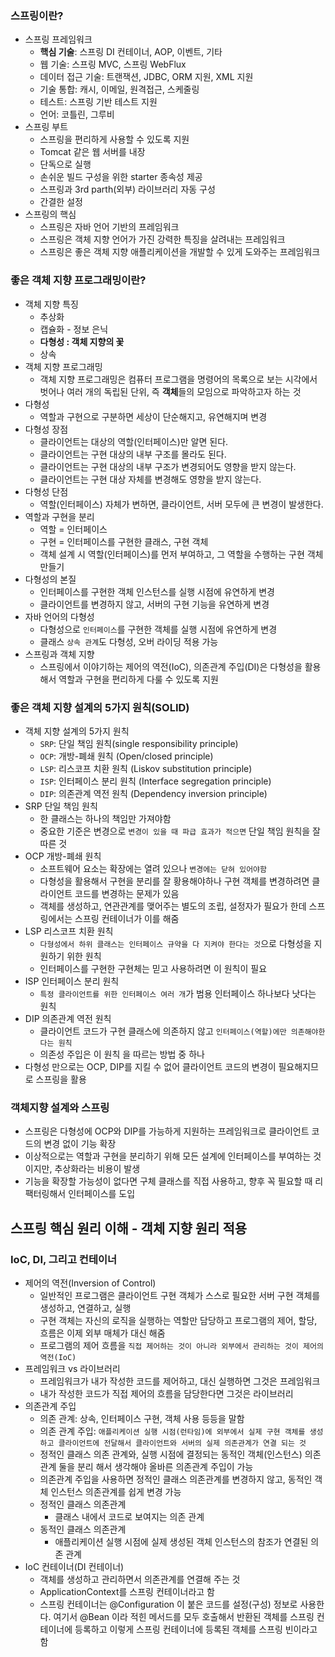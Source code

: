 ### 스프링이란?

- 스프링 프레임워크
  - **핵심 기술**: 스프링 DI 컨테이너, AOP, 이벤트, 기타
  - 웹 기술: 스프링 MVC, 스프링 WebFlux
  - 데이터 접근 기술: 트랜잭션, JDBC, ORM 지원, XML 지원
  - 기술 통합: 캐시, 이메일, 원격접근, 스케줄링
  - 테스트: 스프링 기반 테스트 지원
  - 언어: 코틀린, 그루비
- 스프링 부트
  - 스프링을 편리하게 사용할 수 있도록 지원
  - Tomcat 같은 웹 서버를 내장
  - 단독으로 실행
  - 손쉬운 빌드 구성을 위한 starter 종속성 제공
  - 스프링과 3rd parth(외부) 라이브러리 자동 구성
  - 간결한 설정
- 스프링의 핵심
  - 스프링은 자바 언어 기반의 프레임워크
  - 스프링은 객체 지향 언어가 가진 강력한 특징을 살려내는 프레임워크
  - 스프링은 좋은 객체 지향 애플리케이션을 개발할 수 있게 도와주는 프레임워크

### 좋은 객체 지향 프로그래밍이란?

- 객체 지향 특징
  - 추상화
  - 캡슐화 - 정보 은닉
  - **다형성 : 객체 지향의 꽃**
  - 상속
- 객체 지향 프로그래밍
  - 객체 지향 프로그래밍은 컴퓨터 프로그램을 명령어의 목록으로 보는 시각에서 벗어나 여러 개의 독립된 단위, 즉 **객체**들의 모임으로 파악하고자 하는 것
- 다형성
  - 역할과 구현으로 구분하면 세상이 단순해지고, 유연해지며 변경
- 다형성 장점
  - 클라이언트는 대상의 역할(인터페이스)만 알면 된다.
  - 클라이언트는 구현 대상의 내부 구조를 몰라도 된다.
  - 클라이언트는 구현 대상의 내부 구조가 변경되어도 영향을 받지 않는다.
  - 클라이언트는 구현 대상 자체를 변경해도 영향을 받지 않는다.
- 다형성 단점
  - 역할(인터페이스) 자체가 변하면, 클라이언트, 서버 모두에 큰 변경이 발생한다.
- 역할과 구현을 분리
  - 역할 = 인터페이스
  - 구현 = 인터페이스를 구현한 클래스, 구현 객체
  - 객체 설계 시 역할(인터페이스)를 먼저 부여하고, 그 역할을 수행하는 구현 객체 만들기
- 다형성의 본질
  - 인터페이스를 구현한 객체 인스턴스를 실행 시점에 유연하게 변경
  - 클라이언트를 변경하지 않고, 서버의 구현 기능을 유연하게 변경
- 자바 언어의 다형성
  - 다형성으로 `인터페이스`를 구현한 객체를 실행 시점에 유연하게 변경
  - 클래스 `상속 관계`도 다형성, 오버 라이딩 적용 가능
- 스프링과 객체 지향
  - 스프링에서 이야기하는 제어의 역전(IoC), 의존관계 주입(DI)은 다형성을 활용해서 역할과 구현을 편리하게 다룰 수 있도록 지원

### 좋은 객체 지향 설계의 5가지 원칙(SOLID)

- 객체 지향 설계의 5가지 원칙
  - `SRP`: 단일 책임 원칙(single responsibility principle)
  - `OCP`: 개방-폐쇄 원칙 (Open/closed principle)
  - `LSP`: 리스코프 치환 원칙 (Liskov substitution principle)
  - `ISP`: 인터페이스 분리 원칙 (Interface segregation principle)
  - `DIP`: 의존관계 역전 원칙 (Dependency inversion principle)
- SRP 단일 책임 원칙
  - 한 클래스는 하나의 책임만 가져야함
  - 중요한 기준은 변경으로 `변경이 있을 때 파급 효과가 적으면` 단일 책임 원칙을 잘 따른 것
- OCP 개방-폐쇄 원칙
  - 소프트웨어 요소는 확장에는 열려 있으나 `변경에는 닫혀 있어야함`
  - 다형성을 활용해서 구현을 분리를 잘 황용해야하나 구현 객체를 변경하려면 클라이언트 코드를 변경하는 문제가 있음
  - 객체를 생성하고, 연관관계를 맺어주는 별도의 조립, 설정자가 필요가 한데 스프링에서는 스프링 컨테이너가 이를 해줌
- LSP 리스코프 치환 원칙
  - `다형성에서 하위 클래스는 인터페이스 규약을 다 지켜야 한다는 것`으로 다형성을 지원하기 위한 원칙
  - 인터페이스를 구현한 구현체는 믿고 사용하려면 이 원칙이 필요
- ISP 인터페이스 분리 원칙
  - `특정 클라이언트를 위한 인터페이스 여러 개`가 범용 인터페이스 하나보다 낫다는 원칙
- DIP 의존관계 역전 원칙
  - 클라이언트 코드가 구현 클래스에 의존하지 않고 `인터페이스(역할)에만 의존해야한다는 원칙`
  - 의존성 주입은 이 원칙 을 따르는 방법 중 하나
- 다형성 만으로는 OCP, DIP를 지킬 수 없어 클라이언트 코드의 변경이 필요해지므로 스프링을 활용

### 객체지향 설계와 스프링

- 스프링은 다형성에 OCP와 DIP를 가능하게 지원하는 프레임워크로 클라이언트 코드의 변경 없이 기능 확장
- 이상적으로는 역할과 구현을 분리하기 위해 모든 설계에 인터페이스를 부여하는 것이지만, 추상화라는 비용이 발생
- 기능을 확장할 가능성이 없다면 구체 클래스를 직접 사용하고, 향후 꼭 필요할 때 리팩터링해서 인터페이스를 도입

## 스프링 핵심 원리 이해 - 객체 지향 원리 적용

### IoC, DI, 그리고 컨테이너

- 제어의 역전(Inversion of Control)
  - 일반적인 프로그램은 클라이언트 구현 객체가 스스로 필요한 서버 구현 객체를 생성하고, 연결하고, 실행
  - 구현 객체는 자신의 로직을 실행하는 역할만 담당하고 프로그램의 제어, 할당, 흐름은 이제 외부 매체가 대신 해줌
  - 프로그램의 제어 흐름을 `직접 제어하는 것이 아니라 외부에서 관리하는 것이 제어의 역전(IoC)`
- 프레임워크 vs 라이브러리
  - 프레임워크가 내가 작성한 코드를 제어하고, 대신 실행하면 그것은 프레임워크
  - 내가 작성한 코드가 직접 제어의 흐름을 담당한다면 그것은 라이브러리
- 의존관계 주입
  - 의존 관계: 상속, 인터페이스 구현, 객체 사용 등등을 말함
  - 의존 관계 주입: `애플리케이션 실행 시점(런타임)에 외부에서 실제 구현 객체를 생성하고 클라이언트에 전달해서 클라이언트와 서버의 실제 의존관계가 연결 되는 것`
  - 정적인 클래스 의존 관계와, 실행 시점에 결정되는 동적인 객체(인스턴스) 의존 관계 둘을 분리 해서 생각해야 올바른 의존관계 주입이 가능
  - 의존관계 주입을 사용하면 정적인 클래스 의존관계를 변경하지 않고, 동적인 객체 인스턴스 의존관계를 쉽게 변경 가능
  - 정적인 클래스 의존관계
    - 클래스 내에서 코드로 보여지는 의존 관계
  - 동적인 클래스 의존관계
    - 애플리케이션 실행 시점에 실제 생성된 객체 인스턴스의 참조가 연결된 의존 관계
- IoC 컨테이너(DI 컨테이너)
  - 객체를 생성하고 관리하면서 의존관계를 연결해 주는 것
  - ApplicationContext를 스프링 컨테이너라고 함
  - 스프링 컨테이너는 @Configuration 이 붙은 코드를 설정(구성) 정보로 사용한다. 여기서 @Bean 이라 적힌 메서드를 모두 호출해서 반환된 객체를 스프링 컨테이너에 등록하고 이렇게 스프링 컨테이너에 등록된 객체를 스프링 빈이라고함